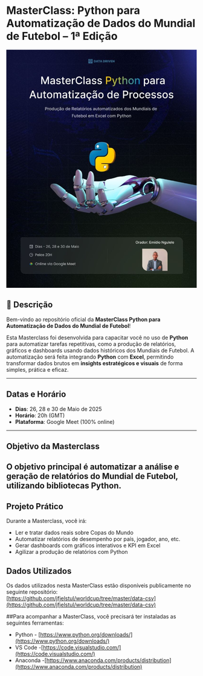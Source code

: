 #  MasterClass: Python para Automatização de Dados do Mundial de Futebol – 1ª Edição 

![Banner](./cover.jpeg)

## 📌 Descrição

Bem-vindo ao repositório oficial da **MasterClass Python para Automatização de Dados do Mundial de Futebol**!

Esta Masterclass foi desenvolvida para capacitar você no uso de **Python** para automatizar tarefas repetitivas, como a produção de relatórios, gráficos e dashboards usando dados históricos dos Mundiais de Futebol. A automatização será feita integrando **Python** com **Excel**, permitindo transformar dados brutos em **insights estratégicos e visuais** de forma simples, prática e eficaz.

---

##  Datas e Horário

- **Dias**: 26, 28 e 30 de Maio de 2025  
- **Horário**: 20h (GMT)  
- **Plataforma**: Google Meet (100% online)

---

##  Objetivo da Masterclass

O objetivo principal é **automatizar a análise e geração de relatórios do Mundial de Futebol**, utilizando bibliotecas Python.
---

##  Projeto Prático

Durante a Masterclass, você irá:

- Ler e tratar dados reais sobre Copas do Mundo
- Automatizar relatórios de desempenho por país, jogador, ano, etc.
- Gerar dashboards com gráficos interativos e KPI em Excel
- Agilizar a produção de relatórios com  Python

## Dados Utilizados
Os dados utilizados nesta MasterClass estão disponíveis publicamente no seguinte repositório:
[https://github.com/jfjelstul/worldcup/tree/master/data-csv](https://github.com/jfjelstul/worldcup/tree/master/data-csv)

##Para acompanhar a MasterClass, você precisará ter instaladas as seguintes ferramentas:

- Python - [https://www.python.org/downloads/](https://www.python.org/downloads/)
-  VS Code -[https://code.visualstudio.com/](https://code.visualstudio.com/)
-  Anaconda  -[https://www.anaconda.com/products/distribution](https://www.anaconda.com/products/distribution)


